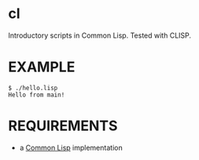 # cl

Introductory scripts in Common Lisp. Tested with CLISP.

# EXAMPLE

```
$ ./hello.lisp
Hello from main!
```

# REQUIREMENTS

* a [Common Lisp](http://www.cliki.net/Common+Lisp+implementation) implementation
